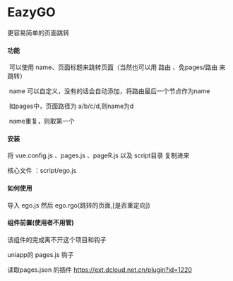 # EazyGO

更容易简单的页面跳转



#### 功能

​	可以使用 name、页面标题来跳转页面（当然也可以用 路由 、免pages/路由 来跳转）



​	name 可以自定义，没有的话会自动添加，将路由最后一个节点作为name

​	如pages中，页面路径为 a/b/c/d,则name为d

​	name重复，则取第一个



#### 安装

将 vue.config.js 、pages.js 、pageR.js  以及 script目录 复制进来

核心文件 ：script/ego.js



#### 如何使用

导入 ego.js 然后 ego.rgo(跳转的页面,[是否重定向]) 



#### 组件前置(使用者不用管)

该组件的完成离不开这个项目和钩子



uniapp的 pages.js 钩子

读取pages.json 的插件 https://ext.dcloud.net.cn/plugin?id=1220

